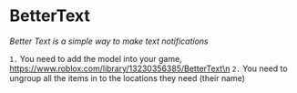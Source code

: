 # BetterText
*Better Text is a simple way to make text notifications*

`1.` You need to add the model into your game, https://www.roblox.com/library/13230356385/BetterText\n
`2.` You need to ungroup all the items in to the locations they need (their name)
